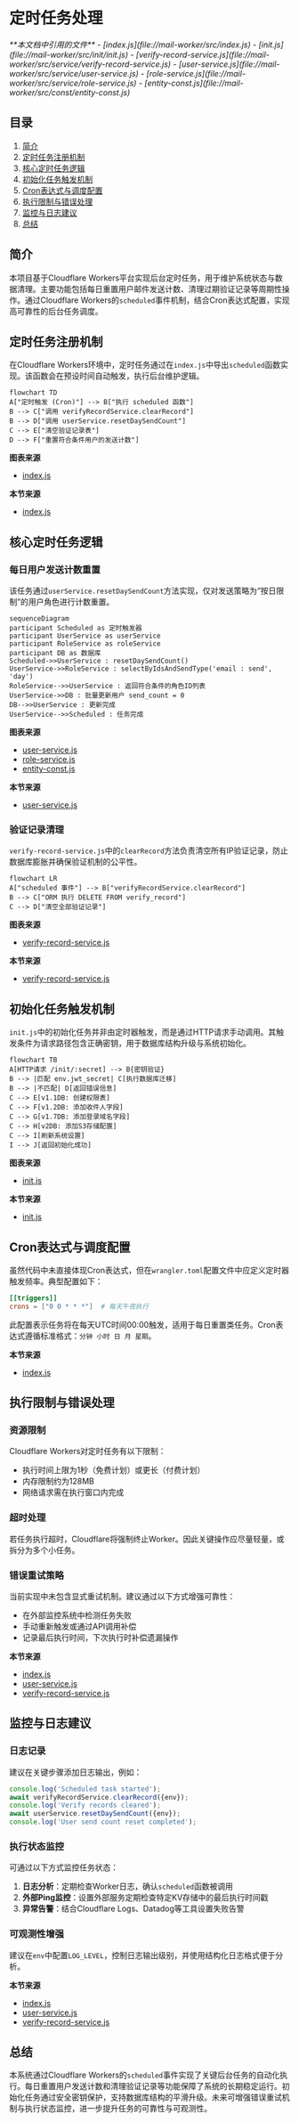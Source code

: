 # 定时任务处理

<cite>
**本文档中引用的文件**  
- [index.js](file://mail-worker/src/index.js)
- [init.js](file://mail-worker/src/init/init.js)
- [verify-record-service.js](file://mail-worker/src/service/verify-record-service.js)
- [user-service.js](file://mail-worker/src/service/user-service.js)
- [role-service.js](file://mail-worker/src/service/role-service.js)
- [entity-const.js](file://mail-worker/src/const/entity-const.js)
</cite>

## 目录
1. [简介](#简介)
2. [定时任务注册机制](#定时任务注册机制)
3. [核心定时任务逻辑](#核心定时任务逻辑)
4. [初始化任务触发机制](#初始化任务触发机制)
5. [Cron表达式与调度配置](#cron表达式与调度配置)
6. [执行限制与错误处理](#执行限制与错误处理)
7. [监控与日志建议](#监控与日志建议)
8. [总结](#总结)

## 简介
本项目基于Cloudflare Workers平台实现后台定时任务，用于维护系统状态与数据清理。主要功能包括每日重置用户邮件发送计数、清理过期验证记录等周期性操作。通过Cloudflare Workers的`scheduled`事件机制，结合Cron表达式配置，实现高可靠性的后台任务调度。

## 定时任务注册机制

在Cloudflare Workers环境中，定时任务通过在`index.js`中导出`scheduled`函数实现。该函数会在预设时间自动触发，执行后台维护逻辑。

```mermaid
flowchart TD
A["定时触发 (Cron)"] --> B["执行 scheduled 函数"]
B --> C["调用 verifyRecordService.clearRecord"]
B --> D["调用 userService.resetDaySendCount"]
C --> E["清空验证记录表"]
D --> F["重置符合条件用户的发送计数"]
```

**图表来源**  
- [index.js](file://mail-worker/src/index.js#L15-L24)

**本节来源**  
- [index.js](file://mail-worker/src/index.js#L15-L24)

## 核心定时任务逻辑

### 每日用户发送计数重置

该任务通过`userService.resetDaySendCount`方法实现，仅对发送策略为“按日限制”的用户角色进行计数重置。

```mermaid
sequenceDiagram
participant Scheduled as 定时触发器
participant UserService as userService
participant RoleService as roleService
participant DB as 数据库
Scheduled->>UserService : resetDaySendCount()
UserService->>RoleService : selectByIdsAndSendType('email : send', 'day')
RoleService-->>UserService : 返回符合条件的角色ID列表
UserService->>DB : 批量更新用户 send_count = 0
DB-->>UserService : 更新完成
UserService-->>Scheduled : 任务完成
```

**图表来源**  
- [user-service.js](file://mail-worker/src/service/user-service.js#L350-L360)
- [role-service.js](file://mail-worker/src/service/role-service.js#L165-L177)
- [entity-const.js](file://mail-worker/src/const/entity-const.js#L9-L22)

**本节来源**  
- [user-service.js](file://mail-worker/src/service/user-service.js#L350-L360)

### 验证记录清理

`verify-record-service.js`中的`clearRecord`方法负责清空所有IP验证记录，防止数据库膨胀并确保验证机制的公平性。

```mermaid
flowchart LR
A["scheduled 事件"] --> B["verifyRecordService.clearRecord"]
B --> C["ORM 执行 DELETE FROM verify_record"]
C --> D["清空全部验证记录"]
```

**图表来源**  
- [verify-record-service.js](file://mail-worker/src/service/verify-record-service.js#L10-L12)

**本节来源**  
- [verify-record-service.js](file://mail-worker/src/service/verify-record-service.js#L10-L12)

## 初始化任务触发机制

`init.js`中的初始化任务并非由定时器触发，而是通过HTTP请求手动调用。其触发条件为请求路径包含正确密钥，用于数据库结构升级与系统初始化。

```mermaid
flowchart TB
A[HTTP请求 /init/:secret] --> B{密钥验证}
B --> |匹配 env.jwt_secret| C[执行数据库迁移]
B --> |不匹配| D[返回错误信息]
C --> E[v1.1DB: 创建权限表]
C --> F[v1.2DB: 添加收件人字段]
C --> G[v1.7DB: 添加登录域名字段]
C --> H[v2DB: 添加S3存储配置]
C --> I[刷新系统设置]
I --> J[返回初始化成功]
```

**图表来源**  
- [init.js](file://mail-worker/src/init/init.js#L5-L532)

**本节来源**  
- [init.js](file://mail-worker/src/init/init.js#L5-L532)

## Cron表达式与调度配置

虽然代码中未直接体现Cron表达式，但在`wrangler.toml`配置文件中应定义定时器触发频率。典型配置如下：

```toml
[[triggers]]
crons = ["0 0 * * *"]  # 每天午夜执行
```

此配置表示任务将在每天UTC时间00:00触发，适用于每日重置类任务。Cron表达式遵循标准格式：`分钟 小时 日 月 星期`。

**本节来源**  
- [index.js](file://mail-worker/src/index.js#L15-L24)

## 执行限制与错误处理

### 资源限制
Cloudflare Workers对定时任务有以下限制：
- 执行时间上限为1秒（免费计划）或更长（付费计划）
- 内存限制约为128MB
- 网络请求需在执行窗口内完成

### 超时处理
若任务执行超时，Cloudflare将强制终止Worker。因此关键操作应尽量轻量，或拆分为多个小任务。

### 错误重试策略
当前实现中未包含显式重试机制。建议通过以下方式增强可靠性：
- 在外部监控系统中检测任务失败
- 手动重新触发或通过API调用补偿
- 记录最后执行时间，下次执行时补偿遗漏操作

**本节来源**  
- [index.js](file://mail-worker/src/index.js#L15-L24)
- [user-service.js](file://mail-worker/src/service/user-service.js#L350-L360)
- [verify-record-service.js](file://mail-worker/src/service/verify-record-service.js#L10-L12)

## 监控与日志建议

### 日志记录
建议在关键步骤添加日志输出，例如：

```javascript
console.log('Scheduled task started');
await verifyRecordService.clearRecord({env});
console.log('Verify records cleared');
await userService.resetDaySendCount({env});
console.log('User send count reset completed');
```

### 执行状态监控
可通过以下方式监控任务状态：
1. **日志分析**：定期检查Worker日志，确认`scheduled`函数被调用
2. **外部Ping监控**：设置外部服务定期检查特定KV存储中的最后执行时间戳
3. **异常告警**：结合Cloudflare Logs、Datadog等工具设置失败告警

### 可观测性增强
建议在`env`中配置`LOG_LEVEL`，控制日志输出级别，并使用结构化日志格式便于分析。

**本节来源**  
- [index.js](file://mail-worker/src/index.js#L15-L24)
- [user-service.js](file://mail-worker/src/service/user-service.js#L350-L360)
- [verify-record-service.js](file://mail-worker/src/service/verify-record-service.js#L10-L12)

## 总结
本系统通过Cloudflare Workers的`scheduled`事件实现了关键后台任务的自动化执行。每日重置用户发送计数和清理验证记录等功能保障了系统的长期稳定运行。初始化任务通过安全密钥保护，支持数据库结构的平滑升级。未来可增强错误重试机制与执行状态监控，进一步提升任务的可靠性与可观测性。